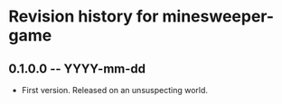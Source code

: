 # Revision history for minesweeper-game

## 0.1.0.0 -- YYYY-mm-dd

* First version. Released on an unsuspecting world.
